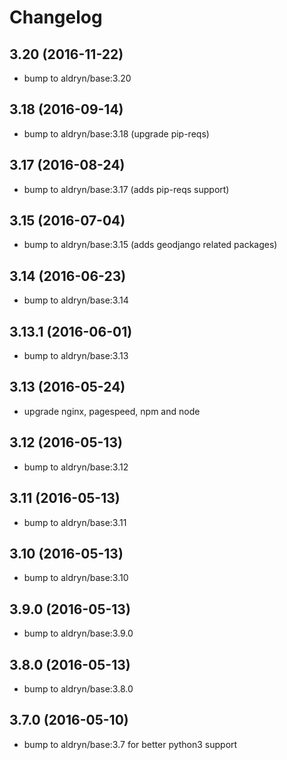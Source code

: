 # Changelog


## 3.20 (2016-11-22)

* bump to aldryn/base:3.20


## 3.18 (2016-09-14)

* bump to aldryn/base:3.18 (upgrade pip-reqs)


## 3.17 (2016-08-24)

* bump to aldryn/base:3.17 (adds pip-reqs support)


## 3.15 (2016-07-04)

* bump to aldryn/base:3.15 (adds geodjango related packages)

## 3.14 (2016-06-23)

* bump to aldryn/base:3.14


## 3.13.1 (2016-06-01)

* bump to aldryn/base:3.13


## 3.13 (2016-05-24)

* upgrade nginx, pagespeed, npm and node


## 3.12 (2016-05-13)

* bump to aldryn/base:3.12


## 3.11 (2016-05-13)

* bump to aldryn/base:3.11


## 3.10 (2016-05-13)

* bump to aldryn/base:3.10


## 3.9.0 (2016-05-13)

* bump to aldryn/base:3.9.0


## 3.8.0 (2016-05-13)

* bump to aldryn/base:3.8.0


## 3.7.0 (2016-05-10)

* bump to aldryn/base:3.7 for better python3 support
